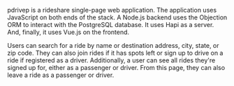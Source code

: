pdrivep is a rideshare single-page web application. The application uses JavaScript on both ends of the stack. A Node.js backend uses the Objection ORM to interact with the
PostgreSQL database. It uses Hapi as a server. And, finally, it uses Vue.js on the frontend. 

Users can search for a ride by name or destination address, city, state, or zip code. They can also join rides if it has spots left or sign up to drive on a ride if registered 
as a driver. Additionally, a user can see all rides they're signed up for, either as a passenger or driver. From this page, they can also leave a ride as a passenger or driver.
